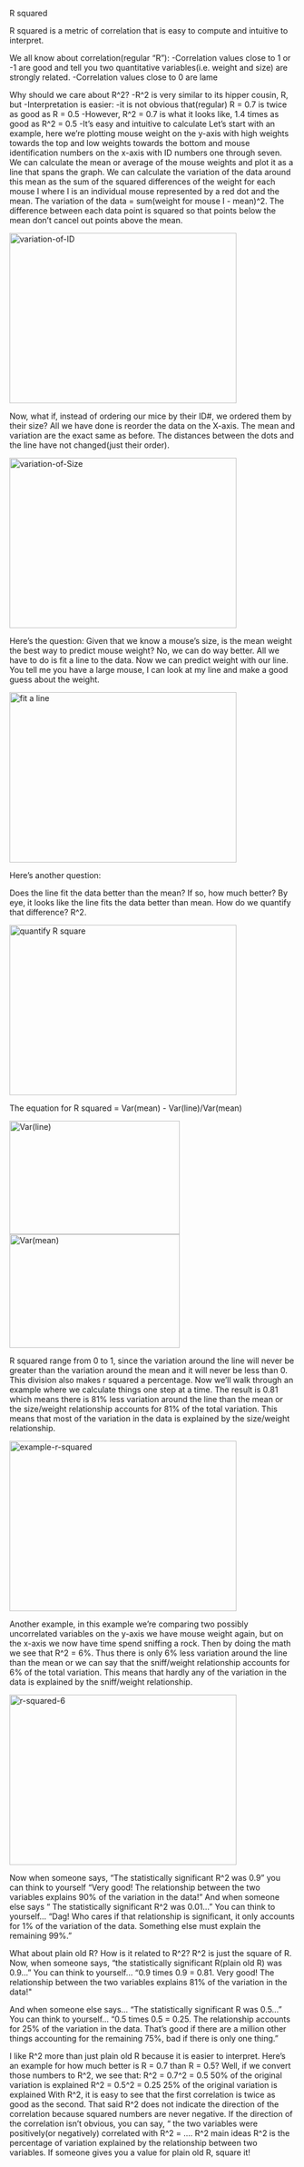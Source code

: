 R squared 

R squared is a metric of correlation that is easy to compute and intuitive to interpret.

We all know about correlation(regular “R”):
-Correlation values close to 1 or -1 are good and tell you two quantitative variables(i.e. weight and size) are strongly related. -Correlation values close to 0 are lame

Why should we care about R^2?
-R^2 is very similar to its hipper cousin, R, but 
-Interpretation is easier:
-it is not obvious that(regular) R = 0.7 is twice as good as R = 0.5
-However, R^2 = 0.7 is what it looks like, 1.4 times as good as R^2 = 0.5
-It’s easy and intuitive to calculate 
Let’s start with an example, here we’re plotting mouse weight on the y-axis with high weights towards the top and low weights towards the bottom and mouse identification numbers on the x-axis with ID numbers one through seven. We can calculate the mean or average of the mouse weights and plot it as a line that spans the graph. We can calculate the variation of the data around this mean as the sum of the squared differences of the weight for each mouse I where I is an individual mouse represented by a red dot and the mean. The variation of the data = sum(weight for mouse I - mean)^2. The difference between each data point is squared so that points below the mean don’t cancel out points above the mean.

<img src="variation-of-ID.png" alt="variation-of-ID" width="400" height="300"/>


Now, what if, instead of ordering our mice by their ID#, we ordered them by their size? All we have done is reorder the data on the X-axis. The mean and variation are the exact same as before. The distances between the dots and the line have not changed(just their order).

<img src="variation-of-Size.png" alt="variation-of-Size" width="400" height="300"/>



Here’s the question: Given that we know a mouse’s size, is the mean weight the best way to predict mouse weight? No, we can do way better. All we have to do is fit a line to the data. Now we can predict weight with our line. You tell me you have a large mouse, I can look at my line and make a good guess about the weight.

 <img src="fit-a-line.png" alt="fit a line" width="400" height="300"/>


Here’s another question:

Does the line fit the data better than the mean? If so, how much better? By eye, it looks like the line fits the data better than mean. How do we quantify that difference? R^2.


 <img src="quantify-R-square.png" alt="quantify R square" width="400" height="300"/>

The equation for R squared = Var(mean) - Var(line)/Var(mean)

 <img src="Var(line).png" alt="Var(line)" width="300" height="200"/>
 
 <img src="Var(mean).png" alt="Var(mean)" width="300" height="200"/>



R squared range from 0 to 1, since the variation around the line will never be greater than the variation around the mean and it will never be less than 0. This division also makes r squared a percentage.
Now we’ll walk through an example where we calculate things one step at a time. The result is 0.81 which means there is 81% less variation around the line than the mean or the size/weight relationship accounts for 81% of the total variation. This means that most of the variation in the data is explained by the size/weight relationship.

<img src="example-r-squared.png" alt="example-r-squared" width="400" height="300"/>

Another example, in this example we’re comparing two possibly uncorrelated variables on the y-axis we have mouse weight again, but on the x-axis we now have time spend sniffing a rock. Then by doing the math we see that R^2 = 6%. Thus there is only 6% less variation around the line than the mean or we can say that the sniff/weight relationship accounts for 6% of the total variation. This means that hardly any of the variation in the data is explained by the sniff/weight relationship.

<img src="r-squared-6.png" alt="r-squared-6" width="400" height="300"/>

Now when someone says, “The statistically significant R^2 was 0.9” you can think to yourself “Very good! The relationship between the two variables explains 90% of the variation in the data!” And when someone else says “ The statistically significant R^2 was 0.01…” You can think to yourself… “Dag! Who cares if that relationship is significant, it only accounts for 1% of the variation of the data. Something else must explain the remaining 99%.”

What about plain old R? How is it related to R^2?
R^2 is just the square of R.
Now, when someone says, “the statistically significant R(plain old R) was 0.9…” You can think to yourself… 
“0.9 times 0.9 = 0.81. Very good! The relationship between the two variables explains 81% of the variation in the data!"

And when someone else says…
“The statistically significant R was 0.5…”
You can think to yourself…
“0.5 times 0.5 = 0.25. The relationship accounts for 25% of the variation in the data. That’s good if there are a million other things accounting for the remaining 75%, bad if there is only one thing.”

I like R^2 more than just plain old R because it is easier to interpret. Here’s an example for how much better is R = 0.7 than R = 0.5? 
Well, if we convert those numbers to R^2, we see that:
R^2 = 0.7^2 = 0.5 50% of the original variation is explained
R^2 = 0.5^2 = 0.25 25% of the original variation is explained
With R^2, it is easy to see that the first correlation is twice as good as the second. 
That said R^2 does not indicate the direction of the correlation because squared numbers are never negative.
If the direction of the correlation isn’t obvious, you can say, “ the two variables were positively(or negatively) correlated with R^2 = .…
R^2 main ideas
R^2 is the percentage of variation explained by the relationship between two variables.
If someone gives you a value for plain old R, square it!

